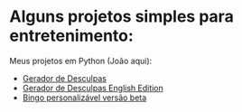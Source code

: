 # Alguns projetos simples para entretenimento:

Meus projetos em Python (João aqui):
* [Gerador de Desculpas](https://replit.com/@JoaoVML42/Gerador-de-Desculpas#main.py)
* [Gerador de Desculpas English Edition](https://replit.com/@JoaoVML42/ExcuseGeneratorEnEdition#main.py)
* [Bingo personalizável versão beta](https://replit.com/@JoaoVML42/Bingo)
